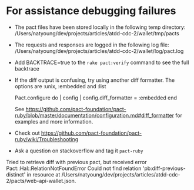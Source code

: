 # For assistance debugging failures

* The pact files have been stored locally in the following temp directory:
    /Users/natyoung/dev/projects/articles/atdd-cdc-2/wallet/tmp/pacts

* The requests and responses are logged in the following log file:
    /Users/natyoung/dev/projects/articles/atdd-cdc-2/wallet/log/pact.log

* Add BACKTRACE=true to the `rake pact:verify` command to see the full backtrace

* If the diff output is confusing, try using another diff formatter.
  The options are :unix, :embedded and :list

    Pact.configure do | config |
      config.diff_formatter = :embedded
    end

  See https://github.com/pact-foundation/pact-ruby/blob/master/documentation/configuration.md#diff_formatter for examples and more information.

* Check out https://github.com/pact-foundation/pact-ruby/wiki/Troubleshooting

* Ask a question on stackoverflow and tag it `pact-ruby`


Tried to retrieve diff with previous pact, but received error Pact::Hal::RelationNotFoundError Could not find relation 'pb:diff-previous-distinct' in resource at /Users/natyoung/dev/projects/articles/atdd-cdc-2/pacts/web-api-wallet.json.